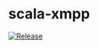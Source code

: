 # scala-xmpp

[![Release](https://img.shields.io/github/release/lolboxen/scala-xmpp.svg?label=JitPack%20Maven)](https://jitpack.io/#lolboxen/scala-xmpp/1.0.7)